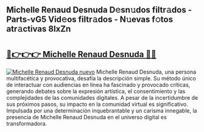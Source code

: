 ## Michelle Renaud Desnuda D𝚎sn𝚞dos filtr𝚊dos - Parts-vG5 Vid𝚎os filtr𝚊dos - N𝚞evas f𝚘tos atr𝚊ctivas 8IxZn

# <h2><a href="http://mbc7bwr.tromn.icu/?c=Michelle+Renaud+Desnuda">🔗👉👉👉 Michelle Renaud Desnuda 🔗🔗</a></h2>

[![Michelle Renaud Desnuda nuevo](https://i.imgur.com/pEAQMta.gif)](http://mbc7bwr.tromn.icu/?c=Michelle+Renaud+Desnuda)
Michelle Renaud Desnuda, una persona multifacética y provocativa, desafía la descripción simple. Su método único de interactuar con audiencias en línea ha fascinado y provocado críticas, generando debates sobre la expresión artística, el consentimiento y las complejidades de las comunidades digitales. A pesar de la incertidumbre de sus próximos pasos, su impacto en la comunidad virtual es significativo. Impulsada por una determinación inquebrantable y un carisma innegable, la presencia de Michelle Renaud Desnuda en el universo digital es transformadora.
